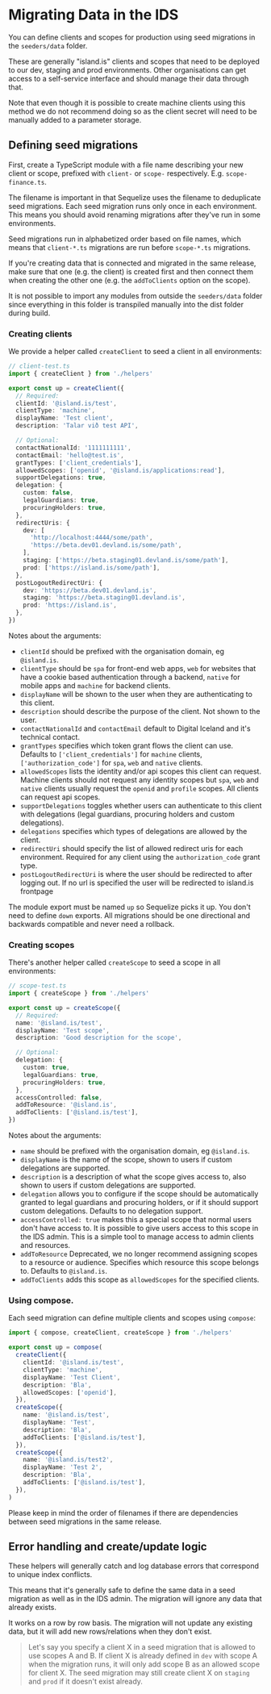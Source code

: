 # Migrating Data in the IDS

You can define clients and scopes for production using seed migrations in the `seeders/data` folder.

These are generally "island.is" clients and scopes that need to be deployed to our dev, staging and prod environments. Other organisations can get access to a self-service interface and should manage their data through that.

Note that even though it is possible to create machine clients using this method we do not recommend doing so as the client secret will need to be manually added to a parameter storage.

## Defining seed migrations

First, create a TypeScript module with a file name describing your new client or scope, prefixed with `client-` or `scope-` respectively. E.g. `scope-finance.ts`.

The filename is important in that Sequelize uses the filename to deduplicate seed migrations. Each seed migration runs only once in each environment. This means you should avoid renaming migrations after they've run in some environments.

Seed migrations run in alphabetized order based on file names, which means that `client-*.ts` migrations are run before `scope-*.ts` migrations.

If you're creating data that is connected and migrated in the same release, make sure that one (e.g. the client) is created first and then connect them when creating the other one (e.g. the `addToClients` option on the scope).

It is not possible to import any modules from outside the `seeders/data` folder since everything in this folder is transpiled manually into the dist folder during build.

### Creating clients

We provide a helper called `createClient` to seed a client in all environments:

```typescript
// client-test.ts
import { createClient } from './helpers'

export const up = createClient({
  // Required:
  clientId: '@island.is/test',
  clientType: 'machine',
  displayName: 'Test client',
  description: 'Talar við test API',

  // Optional:
  contactNationalId: '1111111111',
  contactEmail: 'hello@test.is',
  grantTypes: ['client_credentials'],
  allowedScopes: ['openid', '@island.is/applications:read'],
  supportDelegations: true,
  delegation: {
    custom: false,
    legalGuardians: true,
    procuringHolders: true,
  },
  redirectUris: {
    dev: [
      'http://localhost:4444/some/path',
      'https://beta.dev01.devland.is/some/path',
    ],
    staging: ['https://beta.staging01.devland.is/some/path'],
    prod: ['https://island.is/some/path'],
  },
  postLogoutRedirectUri: {
    dev: 'https://beta.dev01.devland.is',
    staging: 'https://beta.staging01.devland.is',
    prod: 'https://island.is',
  },
})
```

Notes about the arguments:

- `clientId` should be prefixed with the organisation domain, eg `@island.is`.
- `clientType` should be `spa` for front-end web apps, `web` for websites that have a cookie based authentication through a backend, `native` for mobile apps and `machine` for backend clients.
- `displayName` will be shown to the user when they are authenticating to this client.
- `description` should describe the purpose of the client. Not shown to the user.
- `contactNationalId` and `contactEmail` default to Digital Iceland and it's technical contact.
- `grantTypes` specifies which token grant flows the client can use. Defaults to `['client_credentials']` for `machine` clients, `['authorization_code']` for `spa`, `web` and `native` clients.
- `allowedScopes` lists the identity and/or api scopes this client can request. Machine clients should not request any identity scopes but `spa`, `web` and `native` clients usually request the `openid` and `profile` scopes. All clients can request api scopes.
- `supportDelegations` toggles whether users can authenticate to this client with delegations (legal guardians, procuring holders and custom delegations).
- `delegations` specifies which types of delegations are allowed by the client.
- `redirectUri` should specify the list of allowed redirect uris for each environment. Required for any client using the `authorization_code` grant type.
- `postLogoutRedirectUri` is where the user should be redirected to after logging out. If no url is specified the user will be redirected to island.is frontpage

The module export must be named `up` so Sequelize picks it up. You don't need to define `down` exports. All migrations should be one directional and backwards compatible and never need a rollback.

### Creating scopes

There's another helper called `createScope` to seed a scope in all environments:

```typescript
// scope-test.ts
import { createScope } from './helpers'

export const up = createScope({
  // Required:
  name: '@island.is/test',
  displayName: 'Test scope',
  description: 'Good description for the scope',

  // Optional:
  delegation: {
    custom: true,
    legalGuardians: true,
    procuringHolders: true,
  },
  accessControlled: false,
  addToResource: '@island.is',
  addToClients: ['@island.is/test'],
})
```

Notes about the arguments:

- `name` should be prefixed with the organisation domain, eg `@island.is`.
- `displayName` is the name of the scope, shown to users if custom delegations are supported.
- `description` is a description of what the scope gives access to, also shown to users if custom delegations are supported.
- `delegation` allows you to configure if the scope should be automatically granted to legal guardians and procuring holders, or if it should support custom delegations. Defaults to no delegation support.
- `accessControlled: true` makes this a special scope that normal users don't have access to. It is possible to give users access to this scope in the IDS admin. This is a simple tool to manage access to admin clients and resources.
- `addToResource` Deprecated, we no longer recommend assigning scopes to a resource or audience. Specifies which resource this scope belongs to. Defaults to `@island.is`.
- `addToClients` adds this scope as `allowedScopes` for the specified clients.

### Using compose.

Each seed migration can define multiple clients and scopes using `compose`:

```ts
import { compose, createClient, createScope } from './helpers'

export const up = compose(
  createClient({
    clientId: '@island.is/test',
    clientType: 'machine',
    displayName: 'Test Client',
    description: 'Bla',
    allowedScopes: ['openid'],
  }),
  createScope({
    name: '@island.is/test',
    displayName: 'Test',
    description: 'Bla',
    addToClients: ['@island.is/test'],
  }),
  createScope({
    name: '@island.is/test2',
    displayName: 'Test 2',
    description: 'Bla',
    addToClients: ['@island.is/test'],
  }),
)
```

Please keep in mind the order of filenames if there are dependencies between seed migrations in the same release.

## Error handling and create/update logic

These helpers will generally catch and log database errors that correspond to unique index conflicts.

This means that it's generally safe to define the same data in a seed migration as well as in the IDS admin. The migration will ignore any data that already exists.

It works on a row by row basis. The migration will not update any existing data, but it will add new rows/relations when they don't exist.

> Let's say you specify a client X in a seed migration that is allowed to use scopes A and B. If client X is already defined in `dev` with scope A when the migration runs, it will only add scope B as an allowed scope for client X. The seed migration may still create client X on `staging` and `prod` if it doesn't exist already.
